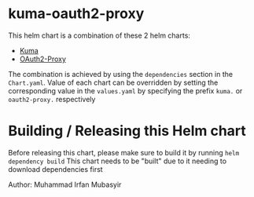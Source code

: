 # kuma-oauth2-proxy 
 
This helm chart is a combination of these 2 helm charts:
- [Kuma](https://kumahq.github.io/charts)
- [OAuth2-Proxy](https://oauth2-proxy.github.io/manifests)

The combination is achieved by using the `dependencies` section in the `Chart.yaml`.
Value of each chart can be overridden by setting the corresponding value in the `values.yaml` by specifying the prefix `kuma.` or `oauth2-proxy.` respectively

# Building / Releasing this Helm chart
Before releasing this chart, please make sure to build it by running `helm dependency build`
This chart needs to be "built" due to it needing to download dependencies first

Author: Muhammad Irfan Mubasyir
